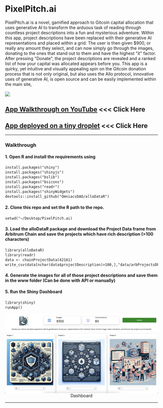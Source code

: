 # PixelPitch.ai

PixelPitch.ai is a novel, gamified approach to Gitcoin capital allocation that uses generative AI to transform the arduous task of reading through countless project descriptions into a fun and mysterious adventure. Within this app, project descriptions have been replaced with their generative AI representations and placed within a grid. The user is then given $900, or really any amount they select, and can now simply go through the images, donating to the ones that stand out to them and have the highest "it" factor.  After pressing "Donate", the project descriptions are revealed and a ranked list of how your capital was allocated appears before you. This app is a quirky, yet intuitive and visually appealing spin on the Gitcoin donation process that is not only original, but also uses the Allo protocol, innovative uses of generative AI, is open source and can be easily implemented within the main site,

<img src="www/pitchai2.gif" align="center"/>


## [App Walkthrough on YouTube](https://www.youtube.com/watch?v=fJW5L0IeJNs) <<< Click Here

## [App deployed on a tiny droplet](http://143.198.107.189:7519) <<< Click Here

<hr>

### Walkthrough

#### 1. Open R and install the requirements using

```
install.packages("shiny")
install.packages("shinyjs")
install.packages("bslib")
install.packages("bsicons")
install.packages("readr")
install.packages("shinyWidgets")
devtools::install_github("OmniacsDAO/alloDataR")
```
#### 2. Clone this repo and set the R path to the repo.

```
setwd("~/Desktop/PixelPitch.ai)
```

#### 3. Load the alloDataR package and download the Project Data frame from Arbitrum Chain and save the projects which have rich description (>100 characters)

```
library(alloDataR)
library(readr)
data <- chainProjectData(42161)
write_csv(data[nchar(data$projectDescription)>100,],"data/arbProjectsDFg100.csv")
```

#### 4. Generate the images for all of those project descriptions and save them in the www folder (Can be done with API or manually)


#### 5. Run the Shiny Dashboard

```
library(shiny)
runApp()
```

<img src="www/appEx.jpg" align="center"/>
<div align="center">Dashboard</div>

<hr>